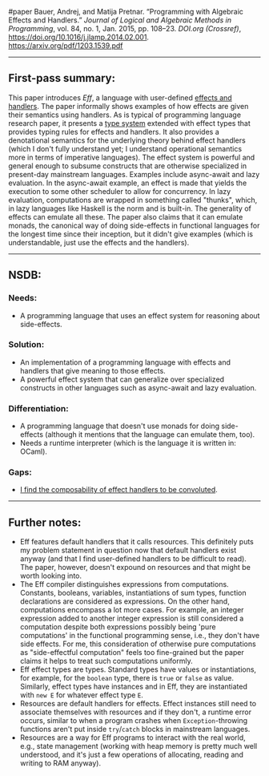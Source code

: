 #paper
Bauer, Andrej, and Matija Pretnar. “Programming with Algebraic Effects and Handlers.” _Journal of Logical and Algebraic Methods in Programming_, vol. 84, no. 1, Jan. 2015, pp. 108–23. _DOI.org (Crossref)_, https://doi.org/10.1016/j.jlamp.2014.02.001.
https://arxiv.org/pdf/1203.1539.pdf
- - -
## First-pass summary:
This paper introduces *Eff*, a language with user-defined [effects and handlers](<Effect Systems>). The paper informally shows examples of how effects are given their semantics using handlers. As is typical of programming language research paper, it presents a [type system](<Type Systems>) extended with effect types that provides typing rules for effects and handlers. It also provides a denotational semantics for the underlying theory behind effect handlers (which I don't fully understand yet; I understand operational semantics more in terms of imperative languages). The effect system is powerful and general enough to subsume constructs that are otherwise specialized in present-day mainstream languages. Examples include async-await and lazy evaluation. In the async-await example, an effect is made that yields the execution to some other scheduler to allow for concurrency. In lazy evaluation, computations are wrapped in something called "thunks", which, in lazy languages like Haskell is the norm and is built-in. The generality of effects can emulate all these. The paper also claims that it can emulate monads, the canonical way of doing side-effects in functional languages for the longest time since their inception, but it didn't give examples (which is understandable, just use the effects and the handlers).
- - -
## NSDB:
### Needs:
* A programming language that uses an effect system for reasoning about side-effects.
### Solution:
* An implementation of a programming language with effects and handlers that give meaning to those effects.
* A powerful effect system that can generalize over specialized constructs in other languages such as async-await and lazy evaluation.
### Differentiation:
* A programming language that doesn't use monads for doing side-effects (although it mentions that the language can emulate them, too).
* Needs a runtime interpreter (which is the language it is written in: OCaml).
### Gaps:
* [I find the composability of effect handlers to be convoluted](<Effect composition is messy>).
- - -
## Further notes:
* Eff features default handlers that it calls resources. This definitely puts my problem statement in question now that default handlers exist anyway (and that I find user-defined handlers to be difficult to read). The paper, however, doesn't expound on resources and that might be worth looking into.
* The Eff compiler distinguishes expressions from computations. Constants, booleans, variables, instantiations of sum types, function declarations are considered as expressions. On the other hand, computations encompass a lot more cases. For example, an integer expression added to another integer expression is still considered a computation despite both expressions possibly being 'pure computations' in the functional programming sense, i.e., they don't have side effects. For me, this consideration of otherwise pure computations as "side-effectful computation" feels too fine-grained but the paper claims it helps to treat such computations uniformly.
* Eff effect types are types. Standard types have values or instantiations, for example, for the `boolean` type, there is `true` or `false` as value. Similarly, effect types have instances and in Eff, they are instantiated with `new E` for whatever effect type `E`.
* Resources are default handlers for effects. Effect instances still need to associate themselves with resources and if they don't, a runtime error occurs, similar to when a program crashes when `Exception`-throwing functions aren't put inside `try`/`catch` blocks in mainstream languages.
* Resources are a way for Eff programs to interact with the real world, e.g., state management (working with heap memory is pretty much well understood, and it's just a few operations of allocating, reading and writing to RAM anyway).
